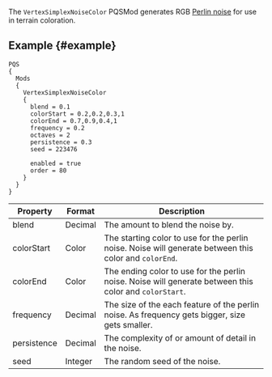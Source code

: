 The `VertexSimplexNoiseColor` PQSMod generates RGB [Perlin noise](/Prerequisites/datatypes) for use in terrain coloration.

## Example {#example}
```
PQS
{
  Mods
  {
    VertexSimplexNoiseColor
    {
      blend = 0.1
      colorStart = 0.2,0.2,0.3,1
      colorEnd = 0.7,0.9,0.4,1
      frequency = 0.2
      octaves = 2
      persistence = 0.3
      seed = 223476
      
      enabled = true
      order = 80
    }
  }
}
```

|Property|Format|Description|
|--------|------|-----------|
|blend|Decimal|The amount to blend the noise by.|
|colorStart|Color|The starting color to use for the perlin noise. Noise will generate between this color and `colorEnd`.|
|colorEnd|Color|The ending color to use for the perlin noise. Noise will generate between this color and `colorStart`.|
|frequency|Decimal|The size of the each feature of the perlin noise. As frequency gets bigger, size gets smaller.|
|persistence|Decimal|The complexity of or amount of detail in the noise.|
|seed|Integer|The random seed of the noise.|
